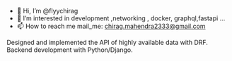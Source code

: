 - 👋 Hi, I’m @flyychirag
- 👀 I’m interested in development  ,networking , docker, graphql,fastapi ...
- 📫 How to reach me  mail_me: chirag.mahendra2333@gmail.com


<!---
flyychirag/flyychirag is a ✨ special ✨ repository because its `README.md` (this file) appears on your GitHub profile.
You can click the Preview link to take a look at your changes.
--->
Designed and implemented the API of highly available data with DRF.
Backend development with Python/Django.

